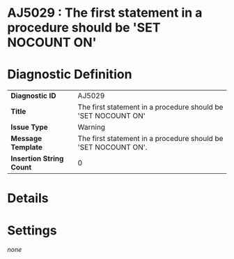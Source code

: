 # AJ5029 : The first statement in a procedure should be 'SET NOCOUNT ON'

<style>
    .header{
        font-weight: bold;
        text-align: left;
    }
</style>

# Diagnostic Definition

<table>
  <tr>
    <td class="header">Diagnostic ID</td>
    <td>AJ5029</td>
  </tr>
  <tr>
    <td class="header">Title</td>
    <td>The first statement in a procedure should be 'SET NOCOUNT ON'</td>
  </tr>
  <tr>
    <td class="header">Issue Type</td>
    <td>Warning</td>
  </tr>
  <tr>
    <td class="header">Message Template</td>
    <td>The first statement in a procedure should be 'SET NOCOUNT ON'.</td>
  </tr>
  <tr>
    <td class="header">Insertion String Count</td>
    <td>0</td>
  </tr>
</table>

# Details



# Settings

*none*

